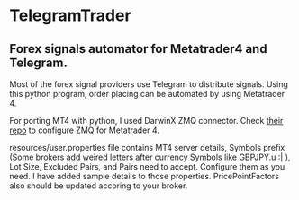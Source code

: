 # TelegramTrader

## Forex signals automator for Metatrader4 and Telegram.

Most of the forex signal providers use Telegram to distribute signals. Using this python program, order placing can be automated by using Metatrader 4. 

For porting MT4 with python, I used DarwinX ZMQ connector. Check [their repo](https://github.com/darwinex/DarwinexLabs/tree/master/tools/dwx_zeromq_connector/v2.0.1) to configure ZMQ for Metatrader 4.

resources/user.properties file contains MT4 server details, Symbols prefix (Some brokers add weired letters after currency Symbols like GBPJPY.u :| ), Lot Size, Excluded Pairs, and Pairs need to accept. Configure them as you need. I have added sample details to those properties. 
PricePointFactors also should be updated accoring to your broker.
